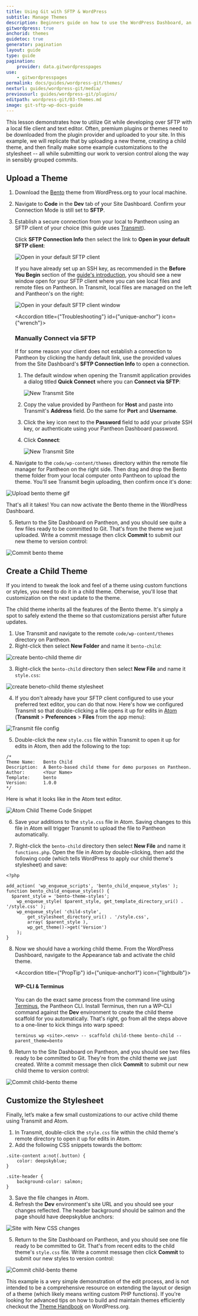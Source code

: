 ```yaml
---
title: Using Git with SFTP & WordPress
subtitle: Manage Themes
description: Beginners guide on how to use the WordPress Dashboard, an SFTP client, and your text editor of choice to work quickly, safely and easily on Pantheon's Git-based platform.
gitwordpress: true
anchorid: themes
guidetoc: true
generator: pagination
layout: guide
type: guide
pagination:
    provider: data.gitwordpresspages
use:
    - gitwordpresspages
permalink: docs/guides/wordpress-git/themes/
nexturl: guides/wordpress-git/media/
previousurl: guides/wordpress-git/plugins/
editpath: wordpress-git/03-themes.md
image: git-sftp-wp-docs-guide
---
```

This lesson demonstrates how to utilize Git while developing over SFTP with a local file client and text editor. Often, premium plugins or themes need to be downloaded from the plugin provider and uploaded to your site. In this example, we will replicate that by uploading a new theme, creating a child theme, and then finally make some example customizations to the stylesheet -- all while submitting our work to version control along the way in sensibly grouped commits.


## Upload a Theme
1. Download the [Bento](https://wordpress.org/themes/bento/) theme from WordPress.org to your local machine.
2. Navigate to **<span class="glyphicons glyphicons-embed-close" aria-hidden="true"></span> Code** in the **<span class="glyphicons glyphicons-wrench" aria-hidden="true"></span> Dev** tab of your Site Dashboard. Confirm your Connection Mode is still set to **SFTP**.
3. Establish a secure connection from your local to Pantheon using an SFTP client of your choice (this guide uses [Transmit](https://panic.com/transmit/)).

   Click **SFTP Connection Info** then select the link to **Open in your default SFTP client**:

   ![Open in your default SFTP client](/source/docs/assets/images/guides/git-wordpress/sftp-connection-mode.png)

   If you have already set up an SSH key, as recommended in the **Before You Begin** section of the [guide's introduction](/docs/guides/wordpress-git/#before-you-begin), you should see a new window open for your SFTP client where you can see local files and remote files on Pantheon. In Transmit, local files are managed on the left and Pantheon's on the right:

   ![Open in your default SFTP client window](/source/docs/assets/images/guides/git-wordpress/sftp-connection-mode-client.png)

   <Accordion title={"Troubleshooting"} id={"unique-anchor"} icon={"wrench"}>
   ### Manually Connect via SFTP
   If for some reason your client does not establish a connection to Pantheon by clicking the handy default link, use the provided values from the Site Dashboard's **SFTP Connection Info** to open a connection.

   1. The default window when opening the Transmit application provides a dialog titled **Quick Connect** where you can **Connect via SFTP**:

      ![New Transmit Site](/source/docs/assets/images/guides/git-wordpress/transmit-quick-connect-dialog.png)

   1. Copy the value provided by Pantheon for **Host** and paste into Transmit's **Address** field. Do the same for **Port** and **Username**.

   1. Click the key icon next to the **Password** field to add your private SSH key, or authenticate using your Pantheon Dashboard password.

   1. Click **Connect**:

      ![New Transmit Site](/source/docs/assets/images/guides/git-wordpress/transmit-quick-connect-dialog-populated.png)

  </Accordion>

4. Navigate to the `code/wp-content/themes` directory within the remote file manager for Pantheon on the right side. Then drag and drop the Bento theme folder from your local computer onto Pantheon to upload the theme. You'll see Transmit begin uploading, then confirm once it's done:

  ![Upload bento theme gif](/source/docs/assets/images/guides/git-wordpress/bento-upload.gif)

  That's all it takes! You can now activate the Bento theme in the WordPress Dashboard.

5. Return to the Site Dashboard on Pantheon, and you should see quite a few files ready to be committed to Git. That's from the theme we just uploaded. Write a commit message then click **Commit** to submit our new theme to version control:

  ![Commit bento theme](/source/docs/assets/images/guides/git-wordpress/bento-commit.png)


## Create a Child Theme
If you intend to tweak the look and feel of a theme using custom functions or styles, you need to do it in a child theme. Otherwise, you'll lose that customization on the next update to the theme.

The child theme inherits all the features of the Bento theme. It's simply a spot to safely extend the theme so that customizations persist after future updates.

1. Use Transmit and navigate to the remote `code/wp-content/themes` directory on Pantheon.
2. Right-click then select **New Folder** and name it `bento-child`:

  ![create bento-child theme dir](/source/docs/assets/images/guides/git-wordpress/bento-child-dir.png)

3. Right-click the `bento-child` directory then select **New File** and name it `style.css`:

  ![create beneto-child theme stylesheet](/source/docs/assets/images/guides/git-wordpress/bento-child-css.png)

4. If you don't already have your SFTP client configured to use your preferred text editor, you can do that now. Here's how we configured Transmit so that double-clicking a file opens it up for edits in [Atom](https://atom.io/) (**Transmit** > **Preferences** > **Files** from the app menu):

  ![Transmit file config](/source/docs/assets/images/guides/git-wordpress/transmit-text-editor.png)

5. Double-click the new `style.css` file within Transmit to open it up for edits in Atom, then add the following to the top:

  ```
  /*
  Theme Name:   Bento Child
  Description:  A Bento-based child theme for demo purposes on Pantheon.
  Author:       <Your Name>
  Template:     bento
  Version:      1.0.0
  */
  ```

  Here is what it looks like in the Atom text editor.

  ![Atom Child Theme Code Snippet](/source/docs/assets/images/guides/git-wordpress/atom.png)

6. Save your additions to the `style.css` file in Atom. Saving changes to this file in Atom will trigger Transmit to upload the file to Pantheon automatically.

7. Right-click the `bento-child` directory then select **New File** and name it `functions.php`. Open the file in Atom by double-clicking, then add the following code (which tells WordPress to apply our child theme's stylesheet) and save:

  ```
  <?php

  add_action( 'wp_enqueue_scripts', 'bento_child_enqueue_styles' );
  function bento_child_enqueue_styles() {
  	$parent_style = 'bento-theme-styles';
      wp_enqueue_style( $parent_style, get_template_directory_uri() . '/style.css' );
      wp_enqueue_style( 'child-style',
          get_stylesheet_directory_uri() . '/style.css',
          array( $parent_style ),
          wp_get_theme()->get('Version')
      );
  }
  ```

8. Now we should have a working child theme. From the WordPress Dashboard, navigate to the Appearance tab and activate the child theme.

   <Accordion title={"PropTip"} id={"unique-anchor1"} icon={"lightbulb"}>
   #### WP-CLI & Terminus
   You can do the exact same process from the command line using [Terminus](/docs/terminus/), the Pantheon CLI. Install Terminus, then run a WP-CLI command against the **<span class="glyphicons glyphicons-wrench" aria-hidden="true"></span> Dev** environment to create the child theme scaffold for you automatically. That's right, go from all the steps above to a one-liner to kick things into warp speed:

   ```
   terminus wp <site>.<env> -- scaffold child-theme bento-child --parent_theme=bento
   ```
  </Accordion>   

9. Return to the Site Dashboard on Pantheon, and you should see two files ready to be committed to Git. They're from the child theme we just created. Write a commit message then click **Commit** to submit our new child theme to version control:

  ![Commit child-bento theme](/source/docs/assets/images/guides/git-wordpress/child-bento-commit.png)

## Customize the Stylesheet
Finally, let’s make a few small customizations to our active child theme using Transmit and Atom.

1. In Transmit, double-click the `style.css` file within the child theme's remote directory to open it up for edits in Atom.
2. Add the following CSS snippets towards the bottom:

  ```
  .site-content a:not(.button) {
      color: deepskyblue;
  }

  .site-header {
      background-color: salmon;
  }
  ```

3. Save the file changes in Atom.
4. Refresh the **<span class="glyphicons glyphicons-wrench" aria-hidden="true"></span> Dev** environment's site URL and you should see your changes reflected. The header background should be salmon and the page should have deepskyblue anchors:

  ![Site with New CSS changes](/source/docs/assets/images/guides/git-wordpress/new-css.png)

5. Return to the Site Dashboard on Pantheon, and you should see one file ready to be committed to Git. That's from recent edits to the child theme's `style.css` file. Write a commit message then click **Commit** to submit our new styles to version control:

  ![Commit child-bento theme](/source/docs/assets/images/guides/git-wordpress/new-css-commit.png)

This example is a very simple demonstration of the edit process, and is not intended to be a comprehensive resource on extending the layout or design of a theme (which likely means writing custom PHP functions). If you're looking for advanced tips on how to build and maintain themes efficiently checkout the [Theme Handbook](https://developer.wordpress.org/themes/advanced-topics/child-themes/) on WordPress.org.
